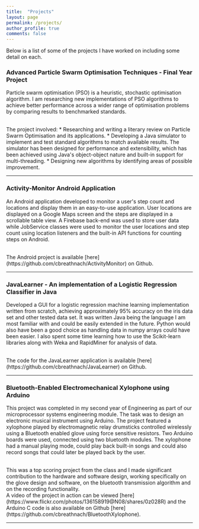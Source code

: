 ```yaml
---
title:  "Projects"
layout: page
permalink: /projects/
author_profile: true
comments: false
---
```


Below is a list of some of the projects I have worked on including some detail on each. 

### Advanced Particle Swarm Optimisation Techniques - Final Year Project

Particle swarm optimisation (PSO) is a heuristic, stochastic optimisation algorithm. I am researching new implementations of PSO algorithms to achieve better performance across a wider range of optimisation problems by comparing results to benchmarked standards.

<br />
The project involved:
* Researching and writing a literary review on Particle Swarm Optimisation and its applications.
* Developing a Java simulator to implement and test standard algorithms to match available results. The simulator has been designed for performance and extensibility, which has been achieved using Java's object-object nature and built-in support for multi-threading.
* Designing new algorithms by identifying areas of possible improvement.

-------

### Activity-Monitor Android Application 

An Android application developed to monitor a user's step count and locations and display them in an easy-to-use application. User locations are displayed on a Google Maps screen and the steps are displayed in a scrollable table view. A Firebase back-end was used to store user data while JobService classes were used to monitor the user locations and step count using location listeners and the built-in API functions for counting steps on Android.

<br />
The Android project is available [here](https://github.com/cbreathnach/ActivityMonitor) on Github.

-----------

### JavaLearner - An implementation of a Logistic Regression Classifier in Java

Developed a GUI for a logistic regression machine learning implementation written from scratch, achieving approximately 95% accuracy on the iris data set and other tested data set. It was written Java being the language I am most familiar with and could be easily extended in the future. Python would also have been a good choice as handling data in numpy arrays could have been easier. I also spent some time learning how to use the Scikit-learn libraries along with Weka and RapidMiner for analysis of data.

<br />
The code for the JavaLearner application is available [here](https://github.com/cbreathnach/JavaLearner) on Github.

---------

### Bluetooth-Enabled Electromechanical Xylophone using Arduino

This project was completed in my second year of Engineering as part of our microprocessor systems engineering module. The task was to design an electronic musical instrument using Arduino. The project featured a xylophone played by electromagnetic relay drumsticks controlled wirelessly using a Bluetooth enabled glove using force sensitive resistors. Two Arduino boards were used, connected using two bluetooth modules. The xylophone had a manual playing mode, could play back built-in songs and could also record songs that could later be played back by the user.

<br />
This was a top scoring project from the class and I made significant contribution to the hardware and software design, working specifically on the glove design and software, on the bluetooth transmission algorithm and on the recording functionality.

<br />
A video of the project in action can be viewed [here](https://www.flickr.com/photos/136158919@N08/shares/0z028R) and the Arduino C code is also available on Github [here](https://github.com/cbreathnach/BluetoothXylophone).

-------